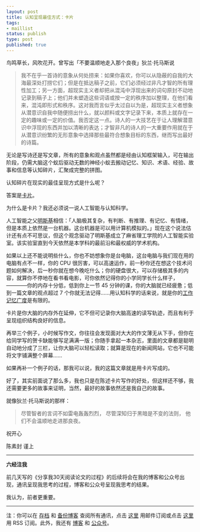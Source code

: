 ```yaml
--- 
layout: post
title: 认知呈现最佳方式：卡片
tags: 
- maillist
status: publish
type: post
published: true
---
```


鸟鸣草长，风吹花开。曾写出「不要温顺地走入那个良夜」狄兰·托马斯说

>我不在乎一首诗的意象从何处捞来：如果你喜欢，你可以从隐蔽的自我的大海最深处打捞它们；但是在抵达稿子之前，它们必须经过非凡才智的所有理性加工；另一方面，超现实主义者却把从混沌中浮现出来的词句原封不动地记录到稿子上；他们并未塑造这些词语或按一定的秩序加以整理，在他们看来，混沌即形式和秩序。这对我而言似乎太过自以为是，超现实主义者想象从潜意识自我中随便捞出什么，就以颜料或文字记录下来，本质上就存在一定的趣味或一定的价值。我否定这一点。诗人的一大技艺在于让人理解潜意识中浮现的东西并加以清晰的表达；才智非凡的诗人的一大重要作用就在于从潜意识纷繁的无形意象中选择那些最符合想象目标的东西，继而写出最好的诗篇。

无论是写诗还是写文章，所有的意象和观点虽然都是经由认知框架输入，可在输出阶段，仍需大脑这个蚁后驱动无数的神经小蚁去搬动记忆、知识、术语、经验、故事和信息等认知碎片，汇聚成完整的拼图。

认知碎片在现实的最佳呈现方式是什么呢？

答案是[卡片](http://note.openmindclub.com/science/YZP-Nabokov-Cards.html)。

为什么是卡片？我还必须说一说人工智能与认知科学。

人工智能之父[明斯基](http://www.ruanyifeng.com/blog/2016/02/minsky.html)相信：「人脑极其复杂，有判断、有推理、有记忆、有情绪，但是本质上依然是一台机器。这台机器是可以用计算机模拟的。」现在这个说法估计还有点不可思议，但这个观念驱动了明斯基成立了麻省理工学院的人工智能实验室。该实验室直到今天依然是本学科的最前沿和最权威的学术机构。

如果以上还不能说明些什么，你也不妨想象你是台电脑，这台电脑与我们现在用的电脑有点不一样，你的 CPU 很厉害，可以高速运作，前一秒你还在想这个技术问题如何解决，后一秒你就在想今晚吃什么；你的硬盘很大，可以存储极其多的内容，就算你不停地在看书看电影，可你依然记得你的小学同学长什么样子，————你的内存十分低，低到你上一节 45 分钟的课，你的大脑就已经疲惫；低到一篇文章的观点超过 7 个你就无法记得……用认知科学的话来说，就是你的[工作记忆广度](http://www.devpsy.com.cn/jwk_xlfzyjy/CN/article/downloadArticleFile.do?attachType=PDF&id=8998)是有限的。

卡片是你大脑的内存外在延伸，它不但可记录你大脑高速的读写轨迹，而且有利于呈现组织结构良好的信息。

再举三个例子，小时候写作文，你往往会发现面对大大的作文薄无从下手，但你在给同学写的贺卡缺能够写足满满一版；你随手拿起一本杂志，里面的文章都是聪明自动地分成了三栏，让你大脑可以轻松读取；就算是现在的新闻网站，它也不可能将文字铺满整个屏幕……

如果再补一个例子的话，那我可以说，我的这篇文章就是用卡片写成的。

好了，其实前面说了那么多，我也只是在陈述卡片写作的好处，但这样还不够，我还需要更多的故事来证明，当然，最好的故事依然还是我自己的故事。

就像狄兰·托马斯说的那样：

>尽管智者的言词不如雷电轰轰烈烈， 
>尽管深知归于黑暗是不变的法则， 
>他们不会温顺地走进那良夜。


祝开心

陈素封 谨上

----

**六经注我**

前几天写的《分享我30天阅读论文的过程》的后续将会在我的博客和公众号出现，通讯呈现我思考的过程，博客和公众号呈现我思考的结果。

我认为，前者更重要。

----

注：你可以在 [存档](http://tinyletter.com/cnfeat/archive) 和 [备份博客](mesule.com) 查阅所有通讯，点击 [这里](http://tinyletter.com/cnfeat) 用邮件订阅或点击  [这里](http://mesule.com/feed/) 用 RSS 订阅。此外，我还有 [博客](cnfeat.com) 和 [公众号](http://t.cn/RGaif2N)。
